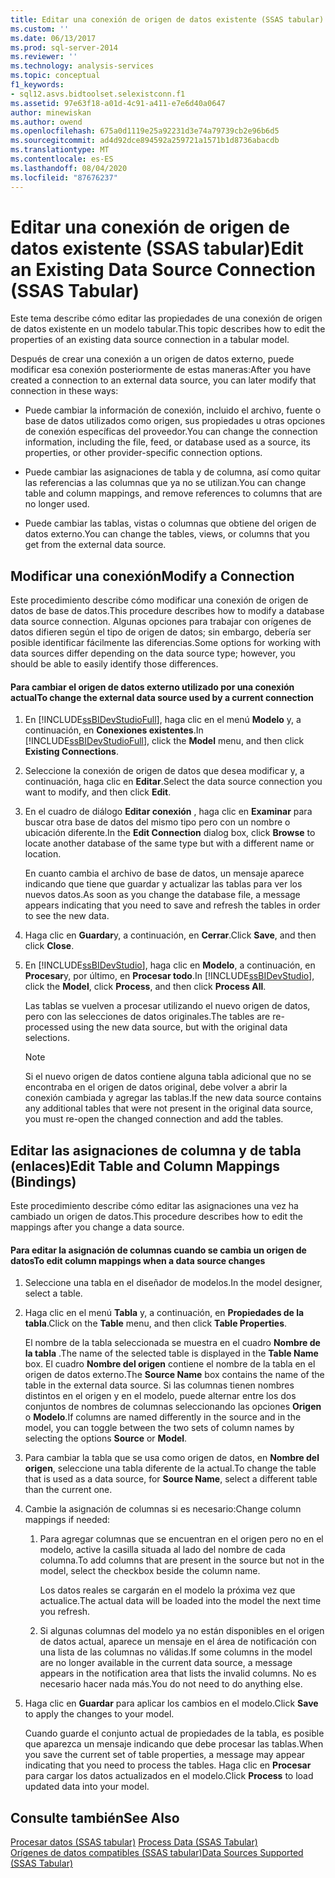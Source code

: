 ```yaml
---
title: Editar una conexión de origen de datos existente (SSAS tabular) | Microsoft Docs
ms.custom: ''
ms.date: 06/13/2017
ms.prod: sql-server-2014
ms.reviewer: ''
ms.technology: analysis-services
ms.topic: conceptual
f1_keywords:
- sql12.asvs.bidtoolset.selexistconn.f1
ms.assetid: 97e63f18-a01d-4c91-a411-e7e6d40a0647
author: minewiskan
ms.author: owend
ms.openlocfilehash: 675a0d1119e25a92231d3e74a79739cb2e96b6d5
ms.sourcegitcommit: ad4d92dce894592a259721a1571b1d8736abacdb
ms.translationtype: MT
ms.contentlocale: es-ES
ms.lasthandoff: 08/04/2020
ms.locfileid: "87676237"
---
```

# <a name="edit-an-existing-data-source-connection-ssas-tabular"></a><span data-ttu-id="9271a-102">Editar una conexión de origen de datos existente (SSAS tabular)</span><span class="sxs-lookup"><span data-stu-id="9271a-102">Edit an Existing Data Source Connection (SSAS Tabular)</span></span>
  <span data-ttu-id="9271a-103">Este tema describe cómo editar las propiedades de una conexión de origen de datos existente en un modelo tabular.</span><span class="sxs-lookup"><span data-stu-id="9271a-103">This topic describes how to edit the properties of an existing data source connection in a tabular model.</span></span>  
  
 <span data-ttu-id="9271a-104">Después de crear una conexión a un origen de datos externo, puede modificar esa conexión posteriormente de estas maneras:</span><span class="sxs-lookup"><span data-stu-id="9271a-104">After you have created a connection to an external data source, you can later modify that connection in these ways:</span></span>  
  
-   <span data-ttu-id="9271a-105">Puede cambiar la información de conexión, incluido el archivo, fuente o base de datos utilizados como origen, sus propiedades u otras opciones de conexión específicas del proveedor.</span><span class="sxs-lookup"><span data-stu-id="9271a-105">You can change the connection information, including the file, feed, or database used as a source, its properties, or other provider-specific connection options.</span></span>  
  
-   <span data-ttu-id="9271a-106">Puede cambiar las asignaciones de tabla y de columna, así como quitar las referencias a las columnas que ya no se utilizan.</span><span class="sxs-lookup"><span data-stu-id="9271a-106">You can change table and column mappings, and remove references to columns that are no longer used.</span></span>  
  
-   <span data-ttu-id="9271a-107">Puede cambiar las tablas, vistas o columnas que obtiene del origen de datos externo.</span><span class="sxs-lookup"><span data-stu-id="9271a-107">You can change the tables, views, or columns that you get from the external data source.</span></span>  
  
## <a name="modify-a-connection"></a><span data-ttu-id="9271a-108">Modificar una conexión</span><span class="sxs-lookup"><span data-stu-id="9271a-108">Modify a Connection</span></span>  
 <span data-ttu-id="9271a-109">Este procedimiento describe cómo modificar una conexión de origen de datos de base de datos.</span><span class="sxs-lookup"><span data-stu-id="9271a-109">This procedure describes how to modify a database data source connection.</span></span> <span data-ttu-id="9271a-110">Algunas opciones para trabajar con orígenes de datos difieren según el tipo de origen de datos; sin embargo, debería ser posible identificar fácilmente las diferencias.</span><span class="sxs-lookup"><span data-stu-id="9271a-110">Some options for working with data sources differ depending on the data source type; however, you should be able to easily identify those differences.</span></span>  
  
#### <a name="to-change-the-external-data-source-used-by-a-current-connection"></a><span data-ttu-id="9271a-111">Para cambiar el origen de datos externo utilizado por una conexión actual</span><span class="sxs-lookup"><span data-stu-id="9271a-111">To change the external data source used by a current connection</span></span>  
  
1.  <span data-ttu-id="9271a-112">En [!INCLUDE[ssBIDevStudioFull](../includes/ssbidevstudiofull-md.md)], haga clic en el menú **Modelo** y, a continuación, en **Conexiones existentes**.</span><span class="sxs-lookup"><span data-stu-id="9271a-112">In [!INCLUDE[ssBIDevStudioFull](../includes/ssbidevstudiofull-md.md)], click the **Model** menu, and then click **Existing Connections**.</span></span>  
  
2.  <span data-ttu-id="9271a-113">Seleccione la conexión de origen de datos que desea modificar y, a continuación, haga clic en **Editar**.</span><span class="sxs-lookup"><span data-stu-id="9271a-113">Select the data source connection you want to modify, and then click **Edit**.</span></span>  
  
3.  <span data-ttu-id="9271a-114">En el cuadro de diálogo **Editar conexión** , haga clic en **Examinar** para buscar otra base de datos del mismo tipo pero con un nombre o ubicación diferente.</span><span class="sxs-lookup"><span data-stu-id="9271a-114">In the **Edit Connection** dialog box, click **Browse** to locate another database of the same type but with a different name or location.</span></span>  
  
     <span data-ttu-id="9271a-115">En cuanto cambia el archivo de base de datos, un mensaje aparece indicando que tiene que guardar y actualizar las tablas para ver los nuevos datos.</span><span class="sxs-lookup"><span data-stu-id="9271a-115">As soon as you change the database file, a message appears indicating that you need to save and refresh the tables in order to see the new data.</span></span>  
  
4.  <span data-ttu-id="9271a-116">Haga clic en **Guardar**y, a continuación, en **Cerrar**.</span><span class="sxs-lookup"><span data-stu-id="9271a-116">Click **Save**, and then click **Close**.</span></span>  
  
5.  <span data-ttu-id="9271a-117">En [!INCLUDE[ssBIDevStudio](../includes/ssbidevstudio-md.md)], haga clic en **Modelo**, a continuación, en **Procesar**y, por último, en **Procesar todo**.</span><span class="sxs-lookup"><span data-stu-id="9271a-117">In [!INCLUDE[ssBIDevStudio](../includes/ssbidevstudio-md.md)], click the **Model**, click **Process**, and then click **Process All**.</span></span>  
  
     <span data-ttu-id="9271a-118">Las tablas se vuelven a procesar utilizando el nuevo origen de datos, pero con las selecciones de datos originales.</span><span class="sxs-lookup"><span data-stu-id="9271a-118">The tables are re-processed using the new data source, but with the original data selections.</span></span>  
  
    > [!NOTE]  
    >  <span data-ttu-id="9271a-119">Si el nuevo origen de datos contiene alguna tabla adicional que no se encontraba en el origen de datos original, debe volver a abrir la conexión cambiada y agregar las tablas.</span><span class="sxs-lookup"><span data-stu-id="9271a-119">If the new data source contains any additional tables that were not present in the original data source, you must re-open the changed connection and add the tables.</span></span>  
  
## <a name="edit-table-and-column-mappings-bindings"></a><span data-ttu-id="9271a-120">Editar las asignaciones de columna y de tabla (enlaces)</span><span class="sxs-lookup"><span data-stu-id="9271a-120">Edit Table and Column Mappings (Bindings)</span></span>  
 <span data-ttu-id="9271a-121">Este procedimiento describe cómo editar las asignaciones una vez ha cambiado un origen de datos.</span><span class="sxs-lookup"><span data-stu-id="9271a-121">This procedure describes how to edit the mappings after you change a data source.</span></span>  
  
#### <a name="to-edit-column-mappings-when-a-data-source-changes"></a><span data-ttu-id="9271a-122">Para editar la asignación de columnas cuando se cambia un origen de datos</span><span class="sxs-lookup"><span data-stu-id="9271a-122">To edit column mappings when a data source changes</span></span>  
  
1.  <span data-ttu-id="9271a-123">Seleccione una tabla en el diseñador de modelos.</span><span class="sxs-lookup"><span data-stu-id="9271a-123">In the model designer, select a table.</span></span>  
  
2.  <span data-ttu-id="9271a-124">Haga clic en el menú **Tabla** y, a continuación, en **Propiedades de la tabla**.</span><span class="sxs-lookup"><span data-stu-id="9271a-124">Click on the **Table** menu, and then click **Table Properties**.</span></span>  
  
     <span data-ttu-id="9271a-125">El nombre de la tabla seleccionada se muestra en el cuadro **Nombre de la tabla** .</span><span class="sxs-lookup"><span data-stu-id="9271a-125">The name of the selected table is displayed in the **Table Name** box.</span></span> <span data-ttu-id="9271a-126">El cuadro **Nombre del origen** contiene el nombre de la tabla en el origen de datos externo.</span><span class="sxs-lookup"><span data-stu-id="9271a-126">The **Source Name** box contains the name of the table in the external data source.</span></span> <span data-ttu-id="9271a-127">Si las columnas tienen nombres distintos en el origen y en el modelo, puede alternar entre los dos conjuntos de nombres de columnas seleccionando las opciones **Origen** o **Modelo**.</span><span class="sxs-lookup"><span data-stu-id="9271a-127">If columns are named differently in the source and in the model, you can toggle between the two sets of column names by selecting the options **Source** or **Model**.</span></span>  
  
3.  <span data-ttu-id="9271a-128">Para cambiar la tabla que se usa como origen de datos, en **Nombre del origen**, seleccione una tabla diferente de la actual.</span><span class="sxs-lookup"><span data-stu-id="9271a-128">To change the table that is used as a data source, for **Source Name**, select a different table than the current one.</span></span>  
  
4.  <span data-ttu-id="9271a-129">Cambie la asignación de columnas si es necesario:</span><span class="sxs-lookup"><span data-stu-id="9271a-129">Change column mappings if needed:</span></span>  
  
    1.  <span data-ttu-id="9271a-130">Para agregar columnas que se encuentran en el origen pero no en el modelo, active la casilla situada al lado del nombre de cada columna.</span><span class="sxs-lookup"><span data-stu-id="9271a-130">To add columns that are present in the source but not in the model, select the checkbox beside the column name.</span></span>  
  
         <span data-ttu-id="9271a-131">Los datos reales se cargarán en el modelo la próxima vez que actualice.</span><span class="sxs-lookup"><span data-stu-id="9271a-131">The actual data will be loaded into the model the next time you refresh.</span></span>  
  
    2.  <span data-ttu-id="9271a-132">Si algunas columnas del modelo ya no están disponibles en el origen de datos actual, aparece un mensaje en el área de notificación con una lista de las columnas no válidas.</span><span class="sxs-lookup"><span data-stu-id="9271a-132">If some columns in the model are no longer available in the current data source, a message appears in the notification area that lists the invalid columns.</span></span> <span data-ttu-id="9271a-133">No es necesario hacer nada más.</span><span class="sxs-lookup"><span data-stu-id="9271a-133">You do not need to do anything else.</span></span>  
  
5.  <span data-ttu-id="9271a-134">Haga clic en **Guardar** para aplicar los cambios en el modelo.</span><span class="sxs-lookup"><span data-stu-id="9271a-134">Click **Save** to apply the changes to your model.</span></span>  
  
     <span data-ttu-id="9271a-135">Cuando guarde el conjunto actual de propiedades de la tabla, es posible que aparezca un mensaje indicando que debe procesar las tablas.</span><span class="sxs-lookup"><span data-stu-id="9271a-135">When you save the current set of table properties, a message may appear indicating that you need to process the tables.</span></span> <span data-ttu-id="9271a-136">Haga clic en **Procesar** para cargar los datos actualizados en el modelo.</span><span class="sxs-lookup"><span data-stu-id="9271a-136">Click **Process** to load updated data into your model.</span></span>  
  
## <a name="see-also"></a><span data-ttu-id="9271a-137">Consulte también</span><span class="sxs-lookup"><span data-stu-id="9271a-137">See Also</span></span>  
 <span data-ttu-id="9271a-138">[Procesar datos &#40;SSAS tabular&#41;](process-data-ssas-tabular.md) </span><span class="sxs-lookup"><span data-stu-id="9271a-138">[Process Data &#40;SSAS Tabular&#41;](process-data-ssas-tabular.md) </span></span>  
 [<span data-ttu-id="9271a-139">Orígenes de datos compatibles &#40;SSAS tabular&#41;</span><span class="sxs-lookup"><span data-stu-id="9271a-139">Data Sources Supported &#40;SSAS Tabular&#41;</span></span>](tabular-models/data-sources-supported-ssas-tabular.md)  
  
  
